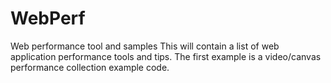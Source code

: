 # WebPerf
Web performance tool and samples
This will contain a list of web application performance tools and tips.  The first example is a video/canvas performance collection example code.
